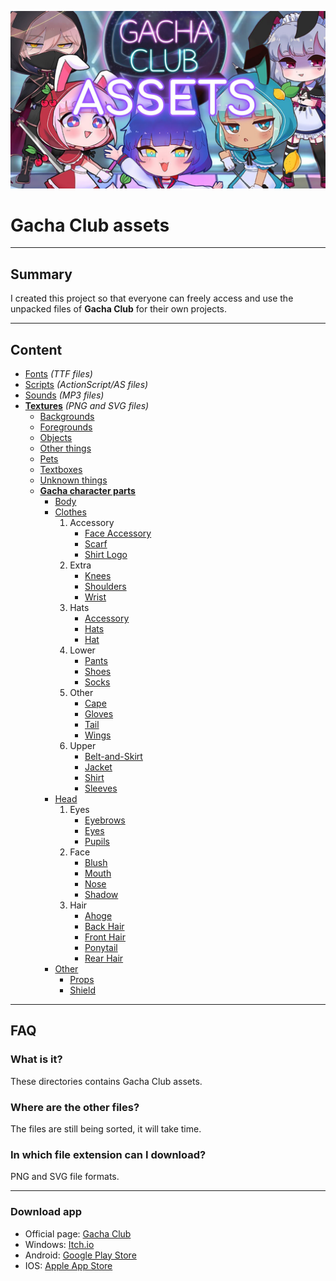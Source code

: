 ![banner](title.jpg)
# Gacha Club assets
---

## Summary
I created this project so that everyone can freely access and use the unpacked files of **Gacha Club** for their own projects.


---
## Content
- [Fonts](Fonts/) *(TTF files)*
- [Scripts](Scripts/) *(ActionScript/AS files)*
- [Sounds](Sounds/) *(MP3 files)*
- **<u>Textures</u>** *(PNG and SVG files)*
    - [Backgrounds](Textures/Backgrounds/)
    - [Foregrounds](Textures/Foregrounds/)
    - [Objects](Textures/Objects/)
    - [Other things](Textures/Other%20things/)
    - [Pets](Textures/Pets/)
    - [Textboxes](Textures/Textboxes/)
    - [Unknown things](Textures/Unknown%20things/)
    - [<u>**Gacha character parts**</u>](Textures/Gacha%20character%20parts/)
        - [Body](Textures/Gacha%20character%20parts/Body/)
        - <u>Clothes</u>
            1. Accessory
                - [Face Accessory](Textures/Gacha%20character%20parts/Clothes/Accessory/Face%20Accessory/)
                - [Scarf](Textures/Gacha%20character%20parts/Clothes/Accessory/Scarf/)
                - [Shirt Logo](Textures/Gacha%20character%20parts/Clothes/Accessory/Shirt%20Logo/)
            2. Extra
                - [Knees](Textures/Gacha%20character%20parts/Clothes/Extra/Knees/)
                - [Shoulders](Textures/Gacha%20character%20parts/Clothes/Extra/Shoulders/)
                - [Wrist](Textures/Gacha%20character%20parts/Clothes/Extra/Wrist/)
            3. Hats
                - [Accessory](Textures/Gacha%20character%20parts/Clothes/Hats/Accessory/)
                - [Hats](Textures/Gacha%20character%20parts/Clothes/Hats/Glasses/)
                - [Hat](Textures/Gacha%20character%20parts/Clothes/Hats/Hat/)
            4. Lower
                - [Pants](Textures/Gacha%20character%20parts/Clothes/Lower/Pants/)
                - [Shoes](Textures/Gacha%20character%20parts/Clothes/Lower/Shoes/)
                - [Socks](Textures/Gacha%20character%20parts/Clothes/Lower/Socks/)
            5. Other
                - [Cape](Textures/Gacha%20character%20parts/Clothes/Other/Cape/)
                - [Gloves](Textures/Gacha%20character%20parts/Clothes/Other/Gloves/)
                - [Tail](Textures/Gacha%20character%20parts/Clothes/Other/Tail/)
                - [Wings](Textures/Gacha%20character%20parts/Clothes/Other/Wings/)
            6. Upper
                - [Belt-and-Skirt](Textures/Gacha%20character%20parts/Clothes/Upper/Belt-and-Skirt/)
                - [Jacket](Textures/Gacha%20character%20parts/Clothes/Upper/Jacket/)
                - [Shirt](Textures/Gacha%20character%20parts/Clothes/Upper/Shirt/)
                - [Sleeves](Textures/Gacha%20character%20parts/Clothes/Upper/Sleeves/)
        - <u>Head</u>
            1. Eyes
                - [Eyebrows](Textures/Gacha%20character%20parts/Head/Eyes/Eyebrows/)
                - [Eyes](Textures/Gacha%20character%20parts/Head/Eyes/Eyes/)
                - [Pupils](Textures/Gacha%20character%20parts/Head/Eyes/Pupils/)
            2. Face
                - [Blush](Textures/Gacha%20character%20parts/Head/Face/Blush/)
                - [Mouth](Textures/Gacha%20character%20parts/Head/Face/Mouth/)
                - [Nose](Textures/Gacha%20character%20parts/Head/Face/Nose/)
                - [Shadow](Textures/Gacha%20character%20parts/Head/Face/Shadow/)
            3. Hair
                - [Ahoge](Textures/Gacha%20character%20parts/Head/Hair/Ahoge/)
                - [Back Hair](Textures/Gacha%20character%20parts/Head/Hair/Back%20Hair/)
                - [Front Hair](Textures/Gacha%20character%20parts/Head/Hair/Front%20Hair/)
                - [Ponytail](Textures/Gacha%20character%20parts/Head/Hair/Ponytail/)
                - [Rear Hair](Textures/Gacha%20character%20parts/Head/Hair/Rear%20Hair/)
        - <u>Other</u>
            - [Props](Textures/Gacha%20character%20parts/Other/Props/)
            - [Shield](Textures/Gacha%20character%20parts/Other/Shield/)

---
## FAQ

### What is it?
These directories contains Gacha Club assets.

### Where are the other files?
The files are still being sorted, it will take time.

### In which file extension can I download?
PNG and SVG file formats.

---
### Download app
- Official page: [Gacha Club](https://gacha.club/)
- Windows: [Itch.io](https://lunime.itch.io/gacha-club)
- Android: [Google Play Store](https://play.google.com/store/apps/details?id=air.com.lunime.gachaclub)
- IOS: [Apple App Store](https://apps.apple.com/us/app/gacha-club/id1527025761)

